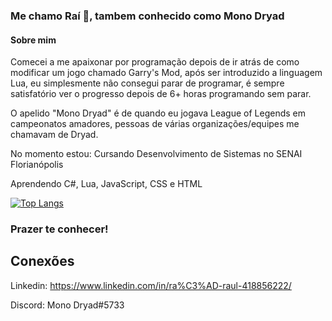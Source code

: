 ### Me chamo Raí 👋, tambem conhecido como Mono Dryad
#### Sobre mim

Comecei a me apaixonar por programação depois de ir atrás de como modificar um jogo chamado Garry's Mod, após ser introduzido a linguagem Lua, eu simplesmente não consegui parar de programar, é sempre satisfatório ver o progresso depois de 6+ horas programando sem parar.

O apelido "Mono Dryad" é de quando eu jogava League of Legends em campeonatos amadores, pessoas de várias organizações/equipes me chamavam de Dryad.

No momento estou:
Cursando Desenvolvimento de Sistemas no SENAI Florianópolis

Aprendendo C#, Lua, JavaScript, CSS e HTML

[![Top Langs](https://github-readme-stats.vercel.app/api/top-langs/?username=monodryad&layout=compact)](https://github.com/anuraghazra/github-readme-stats)

### Prazer te conhecer!

## Conexões
Linkedin: https://www.linkedin.com/in/ra%C3%AD-raul-418856222/

Discord: Mono Dryad#5733

